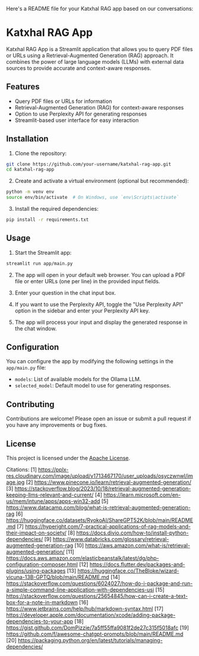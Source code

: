 Here's a README file for your Katxhal RAG app based on our conversations:

# Katxhal RAG App

Katxhal RAG App is a Streamlit application that allows you to query PDF files or URLs using a Retrieval-Augmented Generation (RAG) approach. It combines the power of large language models (LLMs) with external data sources to provide accurate and context-aware responses.

## Features

- Query PDF files or URLs for information
- Retrieval-Augmented Generation (RAG) for context-aware responses
- Option to use Perplexity API for generating responses
- Streamlit-based user interface for easy interaction

## Installation

1. Clone the repository:

```bash
git clone https://github.com/your-username/katxhal-rag-app.git
cd katxhal-rag-app
```

2. Create and activate a virtual environment (optional but recommended):

```bash
python -m venv env
source env/bin/activate  # On Windows, use `env\Scripts\activate`
```

3. Install the required dependencies:

```bash
pip install -r requirements.txt
```

## Usage

1. Start the Streamlit app:

```bash
streamlit run app/main.py
```

2. The app will open in your default web browser. You can upload a PDF file or enter URLs (one per line) in the provided input fields.

3. Enter your question in the chat input box.

4. If you want to use the Perplexity API, toggle the "Use Perplexity API" option in the sidebar and enter your Perplexity API key.

5. The app will process your input and display the generated response in the chat window.

## Configuration

You can configure the app by modifying the following settings in the `app/main.py` file:

- `models`: List of available models for the Ollama LLM.
- `selected_model`: Default model to use for generating responses.

## Contributing

Contributions are welcome! Please open an issue or submit a pull request if you have any improvements or bug fixes.

## License

This project is licensed under the [Apache License](LICENSE).

Citations:
[1] https://pplx-res.cloudinary.com/image/upload/v1713467170/user_uploads/osyczwnwl/image.jpg
[2] https://www.pinecone.io/learn/retrieval-augmented-generation/
[3] https://stackoverflow.blog/2023/10/18/retrieval-augmented-generation-keeping-llms-relevant-and-current/
[4] https://learn.microsoft.com/en-us/mem/intune/apps/apps-win32-add
[5] https://www.datacamp.com/blog/what-is-retrieval-augmented-generation-rag
[6] https://huggingface.co/datasets/RyokoAI/ShareGPT52K/blob/main/README.md
[7] https://hyperight.com/7-practical-applications-of-rag-models-and-their-impact-on-society/
[8] https://docs.divio.com/how-to/install-python-dependencies/
[9] https://www.databricks.com/glossary/retrieval-augmented-generation-rag
[10] https://aws.amazon.com/what-is/retrieval-augmented-generation/
[11] https://docs.aws.amazon.com/elasticbeanstalk/latest/dg/php-configuration-composer.html
[12] https://docs.flutter.dev/packages-and-plugins/using-packages
[13] https://huggingface.co/TheBloke/wizard-vicuna-13B-GPTQ/blob/main/README.md
[14] https://stackoverflow.com/questions/6024027/how-do-i-package-and-run-a-simple-command-line-application-with-dependencies-usi
[15] https://stackoverflow.com/questions/25654845/how-can-i-create-a-text-box-for-a-note-in-markdown
[16] https://www.jetbrains.com/help/hub/markdown-syntax.html
[17] https://developer.apple.com/documentation/xcode/adding-package-dependencies-to-your-app
[18] https://gist.github.com/DomPizzie/7a5ff55ffa9081f2de27c315f5018afc
[19] https://github.com/f/awesome-chatgpt-prompts/blob/main/README.md
[20] https://packaging.python.org/en/latest/tutorials/managing-dependencies/